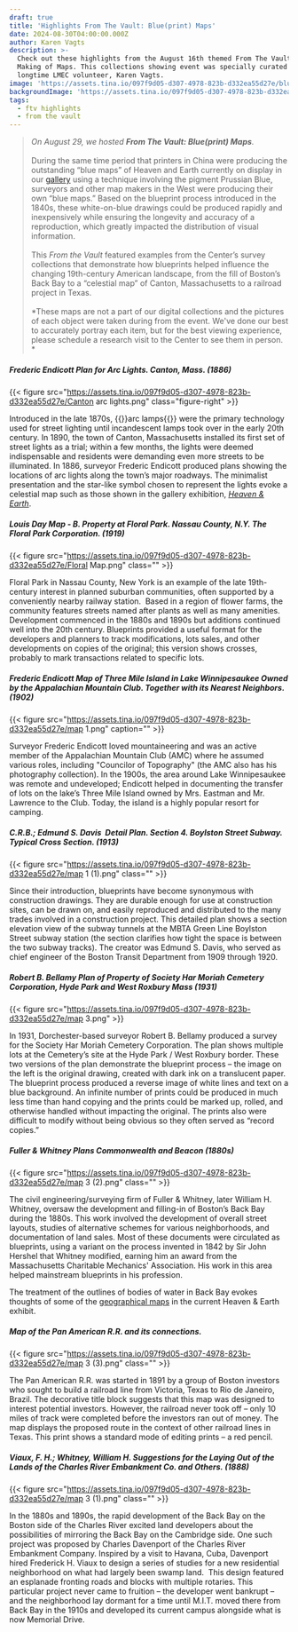 ```yaml
---
draft: true
title: 'Highlights From The Vault: Blue(print) Maps'
date: 2024-08-30T04:00:00.000Z
author: Karen Vagts
description: >-
  Check out these highlights from the August 16th themed From The Vault: The
  Making of Maps. This collections showing event was specially curated by
  longtime LMEC volunteer, Karen Vagts.
image: 'https://assets.tina.io/097f9d05-d307-4978-823b-d332ea55d27e/blueprints.jpeg'
backgroundImage: 'https://assets.tina.io/097f9d05-d307-4978-823b-d332ea55d27e/blueprints.jpeg'
tags:
  - ftv highlights
  - from the vault
---
```


> *On August 29, we hosted **From The Vault: Blue(print) Maps**.*\
> \
> During the same time period that printers in China were producing the outstanding “blue maps” of Heaven and Earth currently on display in our [gallery](https://www.leventhalmap.org/digital-exhibitions/heaven-and-earth/) using a technique involving the pigment Prussian Blue, surveyors and other map makers in the West were producing their own “blue maps.” Based on the blueprint process introduced in the 1840s, these white-on-blue drawings could be produced rapidly and inexpensively while ensuring the longevity and accuracy of a reproduction, which greatly impacted the distribution of visual information.\
> \
> This *From the Vault* featured examples from the Center’s survey collections that demonstrate how blueprints helped influence the changing 19th-century American landscape, from the fill of Boston’s Back Bay to a “celestial map” of Canton, Massachusetts to a railroad project in Texas.\
> \
> *These maps are not a part of our digital collections and the pictures of each object were taken during from the event. We've done our best to accurately portray each item, but for the best viewing experience, please schedule a research visit to the Center to see them in person. *

##### Frederic Endicott ***Plan for Arc Lights. Canton, Mass.*** (1886)

{{< figure src="https://assets.tina.io/097f9d05-d307-4978-823b-d332ea55d27e/Canton arc lights.png" class="figure-right" >}}

Introduced in the late 1870s, {{<popup img-src="https://assets.tina.io/097f9d05-d307-4978-823b-d332ea55d27e/unnamed.jpg" bib-src="http://www.kbrhorse.net/streetlights/understanding_arc_lamps.html">}}arc lamps{{</popup>}} were the primary technology used for street lighting until incandescent lamps took over in the early 20th century. In 1890, the town of Canton, Massachusetts installed its first set of street lights as a trial; within a few months, the lights were deemed indispensable and residents were demanding even more streets to be illuminated. In 1886, surveyor Frederic Endicott produced plans showing the locations of arc lights along the town’s major roadways. The minimalist presentation and the star-like symbol chosen to represent the lights evoke a celestial map such as those shown in the gallery exhibition, *[Heaven & Earth](https://www.leventhalmap.org/digital-exhibitions/heaven-and-earth/)*. 

##### Louis Day Map - B. Property at Floral Park. Nassau County, N.Y. The Floral Park Corporation. (1919)

{{< figure src="https://assets.tina.io/097f9d05-d307-4978-823b-d332ea55d27e/Floral Map.png" class="" >}}

Floral Park in Nassau County, New York is an example of the late 19th-century interest in planned suburban communities, often supported by a conveniently nearby railway station.  Based in a region of flower farms, the community features streets named after plants as well as many amenities. Development commenced in the 1880s and 1890s but additions continued well into the 20th century. Blueprints provided a useful format for the developers and planners to track modifications, lots sales, and other developments on copies of the original; this version shows crosses, probably to mark transactions related to specific lots. 

##### Frederic Endicott Map of Three Mile Island in Lake Winnipesaukee Owned by the Appalachian Mountain Club. Together with its Nearest Neighbors. (1902)

{{< figure src="https://assets.tina.io/097f9d05-d307-4978-823b-d332ea55d27e/map 1.png" caption="" >}}

Surveyor Frederic Endicott loved mountaineering and was an active member of the Appalachian Mountain Club (AMC) where he assumed various roles, including "Councilor of Topography" (the AMC also has his photography collection). In the 1900s, the area around Lake Winnipesaukee was remote and undeveloped; Endicott helped in documenting the transfer of lots on the lake’s Three Mile Island owned by Mrs. Eastman and Mr. Lawrence to the Club. Today, the island is a highly popular resort for camping. 

##### C.R.B.; Edmund S. Davis  Detail Plan. Section 4. Boylston Street Subway. Typical Cross Section. (1913)

{{< figure src="https://assets.tina.io/097f9d05-d307-4978-823b-d332ea55d27e/map 1 (1).png" class="" >}}

Since their introduction, blueprints have become synonymous with construction drawings. They are durable enough for use at construction sites, can be drawn on, and easily reproduced and distributed to the many trades involved in a construction project. This detailed plan shows a section elevation view of the subway tunnels at the MBTA Green Line Boylston Street subway station (the section clarifies how tight the space is between the two subway tracks). The creator was Edmund S. Davis, who served as chief engineer of the Boston Transit Department from 1909 through 1920. 

##### Robert B. Bellamy Plan of Property of Society Har Moriah Cemetery Corporation, Hyde Park and West Roxbury Mass (1931)

{{< figure src="https://assets.tina.io/097f9d05-d307-4978-823b-d332ea55d27e/map 3.png" >}}

In 1931, Dorchester-based surveyor Robert B. Bellamy produced a survey for the Society Har Moriah Cemetery Corporation. The plan shows multiple lots at the Cemetery’s site at the Hyde Park / West Roxbury border. These two versions of the plan demonstrate the blueprint process – the image on the left is the original drawing, created with dark ink on a translucent paper. The blueprint process produced a reverse image of white lines and text on a blue background. An infinite number of prints could be produced in much less time than hand copying and the prints could be marked up, rolled, and otherwise handled without impacting the original. The prints also were difficult to modify without being obvious so they often served as “record copies.”   

##### Fuller & Whitney Plans Commonwealth and Beacon (1880s)

{{< figure src="https://assets.tina.io/097f9d05-d307-4978-823b-d332ea55d27e/map 3 (2).png" class="" >}}

The civil engineering/surveying firm of Fuller & Whitney, later William H. Whitney, oversaw the development and filling-in of Boston’s Back Bay during the 1880s. This work involved the development of overall street layouts, studies of alternative schemes for various neighborhoods, and documentation of land sales. Most of these documents were circulated as blueprints, using a variant on the process invented in 1842 by Sir John Hershel that Whitney modified, earning him an award from the Massachusetts Charitable Mechanics' Association. His work in this area helped mainstream blueprints in his profession. 

The treatment of the outlines of bodies of water in Back Bay evokes thoughts of some of the [geographical maps](https://www.leventhalmap.org/digital-exhibitions/heaven-and-earth/catalogue/3/) in the current Heaven & Earth exhibit. 

##### Map of the Pan American R.R. and its connections. 

{{< figure src="https://assets.tina.io/097f9d05-d307-4978-823b-d332ea55d27e/map 3 (3).png" class="" >}}

The Pan American R.R. was started in 1891 by a group of Boston investors who sought to build a railroad line from Victoria, Texas to Rio de Janeiro, Brazil. The decorative title block suggests that this map was designed to interest potential investors. However, the railroad never took off – only 10 miles of track were completed before the investors ran out of money. The map displays the proposed route in the context of other railroad lines in Texas. This print shows a standard mode of editing prints – a red pencil. 

##### Viaux, F. H.; Whitney, William H. Suggestions for the Laying Out of the Lands of the Charles River Embankment Co. and Others. (1888)

{{< figure src="https://assets.tina.io/097f9d05-d307-4978-823b-d332ea55d27e/map 3 (1).png" class="" >}}

In the 1880s and 1890s, the rapid development of the Back Bay on the Boston side of the Charles River excited land developers about the possibilities of mirroring the Back Bay on the Cambridge side. One such project was proposed by Charles Davenport of the Charles River Embankment Company. Inspired by a visit to Havana, Cuba, Davenport hired Frederick H. Viaux to design a series of studies for a new residential neighborhood on what had largely been swamp land.  This design featured an esplanade fronting roads and blocks with multiple rotaries. This particular project never came to fruition – the developer went bankrupt – and the neighborhood lay dormant for a time until M.I.T. moved there from Back Bay in the 1910s and developed its current campus alongside what is now Memorial Drive.
